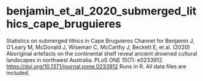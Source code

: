 # benjamin_et_al_2020_submerged_lithics_cape_bruguieres
Statistics on submerged lithics in Cape Bruguieres Channel for Benjamin J, O’Leary M, McDonald J, Wiseman C, McCarthy J, Beckett E, et al. (2020) Aboriginal artefacts on the continental shelf reveal ancient drowned cultural landscapes in northwest Australia. PLoS ONE 15(7): e0233912. https://doi.org/10.1371/journal.pone.0233912
Runs in R. All data files are included.
